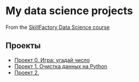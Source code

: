 # My data science projects
From the [SkillFactory Data Science course](https://skillfactory.ru/data-scientist)

## Проекты

* [Проект 0. Игра: угадай число](https://github.com/monkebird/data_science/tree/main/project_0)
* [Проект 1. Очистка данных на Python](https://github.com/monkebird/DataCleaningProject)
* [Проект 2. ](__)
